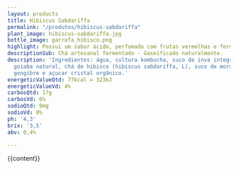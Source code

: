```yaml
---
layout: products
title: Hibiscus Sabdariffa
permalink: "/produtos/hibiscus-sabdariffa"
plant_image: hibiscus-sabdariffa.jpg
bottle_image: garrafa_hibisco.png
highlight: Possui um sabor ácido, perfumado com frutas vermelhas e fermentação encorpada.
descriptionSub: Chá artesanal fermentado - Gaseificado naturalmente.
description: 'Ingredientes: água, cultura kombucha, suco de inva integral, suco de
  goiaba natural, chá de hibisco (hibiscus sabdariffa, L), suco de morango natural,
  gengibre e açucar cristal orgânico.'
energeticValueQtd: 77kcal = 323kJ
energeticValueVd: 4%
carbosQtd: 17g
carbosVd: 6%
sodioQtd: 9mg
sodioVd: 0%
ph: '4,3'
brix: '3,5'
abv: 0,4%

---
```

{{content}}